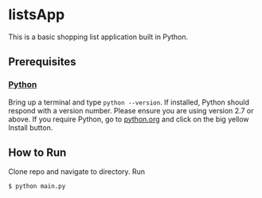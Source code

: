 # listsApp
This is a basic shopping list application built in Python.

## Prerequisites

### [Python](https://www.python.org/)

Bring up a terminal and type `python --version`.
If installed, Python should respond with a version number. Please ensure you are using version 2.7 or above.
If you require Python, go to [python.org](https://www.python.org/downloads/) and click on the big yellow Install button.

## How to Run

Clone repo and navigate to directory. 
Run

```sh
$ python main.py
```
